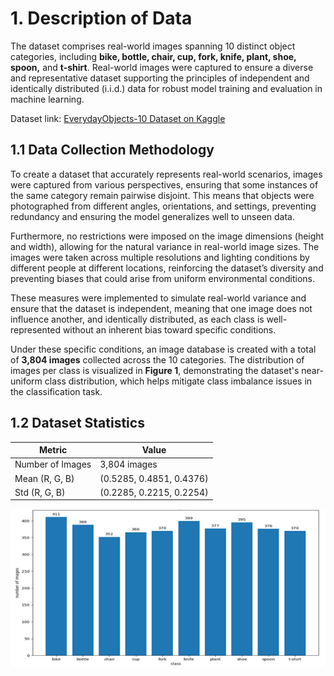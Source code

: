 # 1. Description of Data

The dataset comprises real-world images spanning 10 distinct object categories, including **bike, bottle, chair, cup, fork, knife, plant, shoe, spoon,** and **t-shirt**. Real-world images were captured to ensure a diverse and representative dataset supporting the principles of independent and identically distributed (i.i.d.) data for robust model training and evaluation in machine learning.

Dataset link: [EverydayObjects-10 Dataset on Kaggle](https://www.kaggle.com/datasets/saipavankumaryedduri/everydayobjects-10)

## 1.1 Data Collection Methodology

To create a dataset that accurately represents real-world scenarios, images were captured from various perspectives, ensuring that some instances of the same category remain pairwise disjoint. This means that objects were photographed from different angles, orientations, and settings, preventing redundancy and ensuring the model generalizes well to unseen data.

Furthermore, no restrictions were imposed on the image dimensions (height and width), allowing for the natural variance in real-world image sizes. The images were taken across multiple resolutions and lighting conditions by different people at different locations, reinforcing the dataset’s diversity and preventing biases that could arise from uniform environmental conditions.

These measures were implemented to simulate real-world variance and ensure that the dataset is independent, meaning that one image does not influence another, and identically distributed, as each class is well-represented without an inherent bias toward specific conditions.

Under these specific conditions, an image database is created with a total of **3,804 images** collected across the 10 categories. The distribution of images per class is visualized in **Figure 1**, demonstrating the dataset's near-uniform class distribution, which helps mitigate class imbalance issues in the classification task.

## 1.2 Dataset Statistics 

| Metric             | Value                          |
|--------------------|--------------------------------|
| Number of Images   | 3,804 images                   |
| Mean (R, G, B)     | (0.5285, 0.4851, 0.4376)        |
| Std (R, G, B)      | (0.2285, 0.2215, 0.2254)        |

![Figure 1: Distribution of images per class](objects_class_distribution.png)
